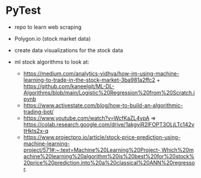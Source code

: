 # PyTest

- repo to learn web scraping 
- Polygon.io (stock market data)
- create data visualizations for the stock data

- ml stock algorithms to look at:
  - https://medium.com/analytics-vidhya/how-im-using-machine-learning-to-trade-in-the-stock-market-3ba981a2ffc2 + https://github.com/kaneelgit/ML-DL-Algorithms/blob/main/Logistic%20Regression%20from%20Scratch.ipynb
  - https://www.activestate.com/blog/how-to-build-an-algorithmic-trading-bot/
  - https://www.youtube.com/watch?v=WcfKaZL4vpA => https://colab.research.google.com/drive/1akgyiR2lFOPT3OLjLTc142vtHkts2x-q
  - https://www.projectpro.io/article/stock-price-prediction-using-machine-learning-project/571#:~:text=Machine%20Learning%20Project-,Which%20machine%20learning%20algorithm%20is%20best%20for%20stock%20price%20prediction,into%20a%20classical%20ANN%20regressor.
